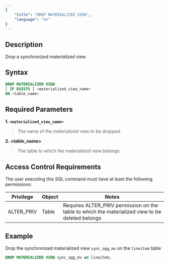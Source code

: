 ```yaml
---
{
    "title": "DROP MATERIALIZED VIEW",
    "language": "en"
}
---
```


<!--
Licensed to the Apache Software Foundation (ASF) under one
or more contributor license agreements.  See the NOTICE file
distributed with this work for additional information
regarding copyright ownership.  The ASF licenses this file
to you under the Apache License, Version 2.0 (the
"License"); you may not use this file except in compliance
with the License.  You may obtain a copy of the License at

  http://www.apache.org/licenses/LICENSE-2.0

Unless required by applicable law or agreed to in writing,
software distributed under the License is distributed on an
"AS IS" BASIS, WITHOUT WARRANTIES OR CONDITIONS OF ANY
KIND, either express or implied.  See the License for the
specific language governing permissions and limitations
under the License.
-->

## Description

Drop a synchronized materialized view.

## Syntax


```sql
DROP MATERIALIZED VIEW 
[ IF EXISTS ] <materialized_view_name>
ON <table_name>
```

## Required Parameters

**1. `<materialized_view_name>`**

> The name of the materialized view to be dropped.

**2. <table_name>**

> The table to which the materialized view belongs.

## Access Control Requirements

The user executing this SQL command must have at least the following permissions:

| Privilege  | Object | Notes                                                        |
| ---------- | ------ | ------------------------------------------------------------ |
| ALTER_PRIV | Table  | Requires ALTER_PRIV permission on the table to which the materialized view to be deleted belongs |

## Example

Drop the synchronized materialized view `sync_agg_mv` on the `lineitem` table


```sql
DROP MATERIALIZED VIEW sync_agg_mv on lineitem;
```
